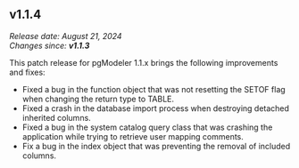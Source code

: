 v1.1.4
------
<em>Release date: August 21, 2024</em><br/>
<em>Changes since: <strong>v1.1.3</strong></em><br/>

This patch release for pgModeler 1.1.x brings the following improvements and fixes:

* Fixed a bug in the function object that was not resetting the SETOF flag when changing the return type to TABLE.
* Fixed a crash in the database import process when destroying detached inherited columns.
* Fixed a bug in the system catalog query class that was crashing the application while trying to retrieve user mapping comments.
* Fix a bug in the index object that was preventing the removal of included columns.
